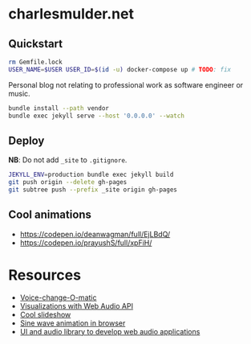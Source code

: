 # charlesmulder.net

## Quickstart

```sh
rm Gemfile.lock
USER_NAME=$USER USER_ID=$(id -u) docker-compose up # TODO: fix
```

Personal blog not relating to professional work as software engineer or music.

```bash
bundle install --path vendor
bundle exec jekyll serve --host '0.0.0.0' --watch
```

## Deploy

**NB**: Do not add `_site` to `.gitignore`.

```sh
JEKYLL_ENV=production bundle exec jekyll build
git push origin --delete gh-pages 
git subtree push --prefix _site origin gh-pages
```

## Cool animations

* https://codepen.io/deanwagman/full/EjLBdQ/
* https://codepen.io/prayushS/full/xpFiH/


# Resources
* [Voice-change-O-matic](https://mdn.github.io/voice-change-o-matic/)
* [Visualizations with Web Audio API](https://developer.mozilla.org/en-US/docs/Web/API/Web_Audio_API/Visualizations_with_Web_Audio_API)
* [Cool slideshow](https://revealjs.com)
* [Sine wave animation in browser](https://www.youtube.com/watch?v=SuCfAY5LGRE)
* [UI and audio library to develop web audio applications](https://github.com/wavesjs)
